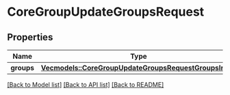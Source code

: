 # CoreGroupUpdateGroupsRequest

## Properties

Name | Type | Description | Notes
------------ | ------------- | ------------- | -------------
**groups** | [**Vec<models::CoreGroupUpdateGroupsRequestGroupsInner>**](core_group_update_groups_request_groups_inner.md) |  | 

[[Back to Model list]](../README.md#documentation-for-models) [[Back to API list]](../README.md#documentation-for-api-endpoints) [[Back to README]](../README.md)



